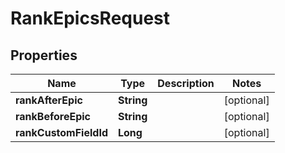 

# RankEpicsRequest


## Properties

| Name | Type | Description | Notes |
|------------ | ------------- | ------------- | -------------|
|**rankAfterEpic** | **String** |  |  [optional] |
|**rankBeforeEpic** | **String** |  |  [optional] |
|**rankCustomFieldId** | **Long** |  |  [optional] |



